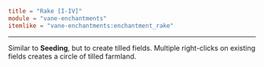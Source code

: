 ```toml
title = "Rake [I-IV]"
module = "vane-enchantments"
itemlike = "vane-enchantments:enchantment_rake"
```
---
Similar to **Seeding**, but to create tilled fields. Multiple right-clicks on existing fields creates a circle of tilled farmland.
